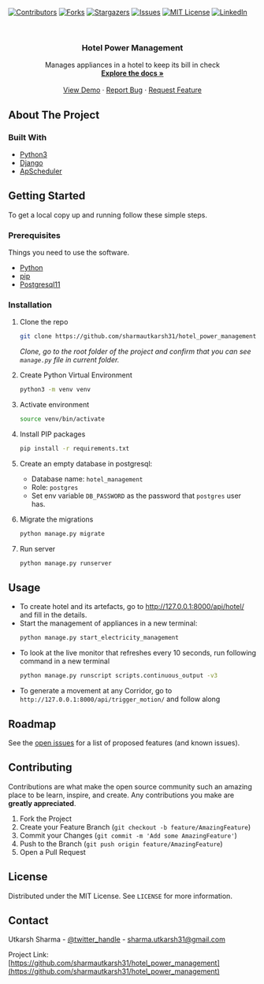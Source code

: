 <!--
*** Thanks for checking out the Best-README-Template. If you have a suggestion
*** that would make this better, please fork the repo and create a pull request
*** or simply open an issue with the tag "enhancement".
*** Thanks again! Now go create something AMAZING! :D
***
***
***
*** To avoid retyping too much info. Do a search and replace for the following:
*** github_username, repo_name, twitter_handle, email, project_title, project_description
-->



<!-- PROJECT SHIELDS -->
<!--
*** I'm using markdown "reference style" links for readability.
*** Reference links are enclosed in brackets [ ] instead of parentheses ( ).
*** See the bottom of this document for the declaration of the reference variables
*** for contributors-url, forks-url, etc. This is an optional, concise syntax you may use.
*** https://www.markdownguide.org/basic-syntax/#reference-style-links
-->
[![Contributors][contributors-shield]][contributors-url]
[![Forks][forks-shield]][forks-url]
[![Stargazers][stars-shield]][stars-url]
[![Issues][issues-shield]][issues-url]
[![MIT License][license-shield]][license-url]
[![LinkedIn][linkedin-shield]][linkedin-url]



<!-- PROJECT LOGO -->
<br />

[comment]: <> (<p align="center">)

[comment]: <> (  <a href="https://github.com/sharmautkarsh31/hotel_power_management">)

[comment]: <> (    <img src="images/logo.png" alt="Logo" width="80" height="80">)

[comment]: <> (  </a>)

  <h3 align="center">Hotel Power Management</h3>

  <p align="center">
    Manages appliances in a hotel to keep its bill in check
    <br />
    <a href="https://github.com/sharmautkarsh31/hotel_power_management"><strong>Explore the docs »</strong></a>
    <br />
    <br />
    <a href="https://github.com/sharmautkarsh31/hotel_power_management">View Demo</a>
    ·
    <a href="https://github.com/sharmautkarsh31/hotel_power_management/issues">Report Bug</a>
    ·
    <a href="https://github.com/sharmautkarsh31/hotel_power_management/issues">Request Feature</a>
  </p>
</p>



[comment]: <> (<!-- TABLE OF CONTENTS -->)

[comment]: <> (<details open="open">)

[comment]: <> (  <summary><h2 style="display: inline-block">Table of Contents</h2></summary>)

[comment]: <> (  <ol>)

[comment]: <> (    <li>)

[comment]: <> (      <a href="#about-the-project">About The Project</a>)

[comment]: <> (      <ul>)

[comment]: <> (        <li><a href="#built-with">Built With</a></li>)

[comment]: <> (      </ul>)

[comment]: <> (    </li>)

[comment]: <> (    <li>)

[comment]: <> (      <a href="#getting-started">Getting Started</a>)

[comment]: <> (      <ul>)

[comment]: <> (        <li><a href="#prerequisites">Prerequisites</a></li>)

[comment]: <> (        <li><a href="#installation">Installation</a></li>)

[comment]: <> (      </ul>)

[comment]: <> (    </li>)

[comment]: <> (    <li><a href="#usage">Usage</a></li>)

[comment]: <> (    <li><a href="#roadmap">Roadmap</a></li>)

[comment]: <> (    <li><a href="#contributing">Contributing</a></li>)

[comment]: <> (    <li><a href="#license">License</a></li>)

[comment]: <> (    <li><a href="#contact">Contact</a></li>)

[comment]: <> (    <li><a href="#acknowledgements">Acknowledgements</a></li>)

[comment]: <> (  </ol>)

[comment]: <> (</details>)



<!-- ABOUT THE PROJECT -->
## About The Project

[comment]: <> ([![Product Name Screen Shot][product-screenshot]]&#40;https://example.com&#41;)

[comment]: <> (Here's a blank template to get started:)

[comment]: <> (**To avoid retyping too much info. Do a search and replace with your text editor for the following:**)

[comment]: <> (`github_username`, `repo_name`, `twitter_handle`, `email`, `project_title`, `project_description`)


### Built With

* [Python3](https://www.python.org/)
* [Django](https://docs.djangoproject.com/en/3.2/)
* [ApScheduler](https://apscheduler.readthedocs.io/en/stable/)


<!-- GETTING STARTED -->
## Getting Started

To get a local copy up and running follow these simple steps.

### Prerequisites

Things you need to use the software.
* [Python](https://www.python.org/downloads/)
* [pip](https://pip.pypa.io/en/stable/installing/)
* [Postgresql11](https://www.postgresql.org/download/)



### Installation

1. Clone the repo
   ```sh
   git clone https://github.com/sharmautkarsh31/hotel_power_management.git
   ```
   *Clone, go to the root folder of the project and confirm that you can see `manage.py` file in current folder.*

2. Create Python Virtual Environment <br>
   ```sh
   python3 -m venv venv
   ```
   
3. Activate environment 
   ```sh
   source venv/bin/activate
   ```
   
4. Install PIP packages
   ```sh
   pip install -r requirements.txt
   ```
   
5. Create an empty database in postgresql:<br>
   * Database name: `hotel_management`<br>
   * Role: `postgres`<br>
   * Set env variable `DB_PASSWORD` as the password that `postgres` user has.
    
6. Migrate the migrations
   ```sh
   python manage.py migrate
   ```
    
7. Run server
   ```sh
   python manage.py runserver
   ```
    

<!-- USAGE EXAMPLES -->
## Usage

* To create hotel and its artefacts, go to http://127.0.0.1:8000/api/hotel/ and fill in the details.
* Start the management of appliances in a new terminal:<br>
   ```sh
   python manage.py start_electricity_management
   ```
* To look at the live monitor that refreshes every 10 seconds, run following command in a new terminal
   ```sh
   python manage.py runscript scripts.continuous_output -v3
   ```
* To generate a movement at any Corridor, go to `http://127.0.0.1:8000/api/trigger_motion/`
 and follow along

<!-- ROADMAP -->
## Roadmap

See the [open issues](https://github.com/sharmautkarsh31/hotel_power_management/issues) for a list of proposed features (and known issues).



<!-- CONTRIBUTING -->
## Contributing

Contributions are what make the open source community such an amazing place to be learn, inspire, and create. Any contributions you make are **greatly appreciated**.

1. Fork the Project
2. Create your Feature Branch (`git checkout -b feature/AmazingFeature`)
3. Commit your Changes (`git commit -m 'Add some AmazingFeature'`)
4. Push to the Branch (`git push origin feature/AmazingFeature`)
5. Open a Pull Request



<!-- LICENSE -->
## License

Distributed under the MIT License. See `LICENSE` for more information.



<!-- CONTACT -->
## Contact

Utkarsh Sharma - [@twitter_handle](https://twitter.com/utkarshitis) - sharma.utkarsh31@gmail.com

Project Link: [https://github.com/sharmautkarsh31/hotel_power_management](https://github.com/sharmautkarsh31/hotel_power_management)



[comment]: <> (<!-- ACKNOWLEDGEMENTS -->)

[comment]: <> (## Acknowledgements)

[comment]: <> (* []&#40;&#41;)

[comment]: <> (* []&#40;&#41;)

[comment]: <> (* []&#40;&#41;)





<!-- MARKDOWN LINKS & IMAGES -->
<!-- https://www.markdownguide.org/basic-syntax/#reference-style-links -->
[contributors-shield]: https://img.shields.io/github/contributors/github_username/repo.svg?style=for-the-badge
[contributors-url]: https://github.com/github_username/repo/graphs/contributors
[forks-shield]: https://img.shields.io/github/forks/github_username/repo.svg?style=for-the-badge
[forks-url]: https://github.com/github_username/repo/network/members
[stars-shield]: https://img.shields.io/github/stars/github_username/repo.svg?style=for-the-badge
[stars-url]: https://github.com/github_username/repo/stargazers
[issues-shield]: https://img.shields.io/github/issues/github_username/repo.svg?style=for-the-badge
[issues-url]: https://github.com/github_username/repo/issues
[license-shield]: https://img.shields.io/github/license/github_username/repo.svg?style=for-the-badge
[license-url]: https://github.com/github_username/repo/blob/master/LICENSE.txt
[linkedin-shield]: https://img.shields.io/badge/-LinkedIn-black.svg?style=for-the-badge&logo=linkedin&colorB=555
[linkedin-url]: https://linkedin.com/in/github_username
